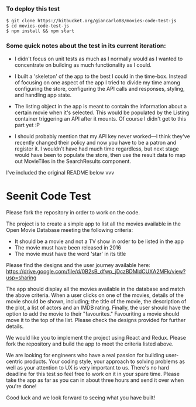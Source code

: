 ### To deploy this test

```
$ git clone https://bitbucket.org/giancarlo88/movies-code-test-js
$ cd movies-code-test-js
$ npm install && npm start
```

### Some quick notes about the test in its current iteration: 
- I didn't focus on unit tests as much as I normally would as I wanted to concentrate on building as much functionality as I could. 

- I built a 'skeleton' of the app to the best I could in the time-box. Instead of focusing on one aspect of the app I tried to divide my time among configuring the store, configuring the API calls and responses, styling, and handling app state.

- The listing object in the app is meant to contain the information about a certain movie when it's selected. This would be populated by the Listing container triggering an API after it mounts. Of course I didn't get to this part yet :P

- I should probably mention that my API key never worked—I think they've recently changed their policy and now you have to be a patron and register it. I wouldn't have had much time regardless, but next stage would have been to populate the store, then use the result data to map out MovieTiles in the SearchResults component.

I've included the original README below vvv

# Seenit Code Test #

Please fork the repository in order to work on the code.

The project is to create a simple app to list all the movies available in the Open Movie Database meeting the following criteria:

- It should be a movie and not a TV show in order to be listed in the app
- The movie must have been released in 2016
- The movie must have the word 'star' in its title

Please find the designs and the user journey available here: https://drive.google.com/file/d/0B2sB_dfwp_jDczBDMldCUXA2MFk/view?usp=sharing

The app should display all the movies available in the database and match the above criteria. When a user clicks on one of the movies, details of the movie should be shown, including; the title of the movie, the description of the plot, a list of actors and an IMDB rating. Finally, the user should have the option to add the movie to their "favourites." Favouriting a movie should move it to the top of the list. Please check the designs provided for further details.

We would like you to implement the project using React and Redux. Please fork the repository and build the app to meet the criteria listed above.

We are looking for engineers who have a real passion for building user-centric products. Your coding style, your approach to solving problems as well as your attention to UX is very important to us. There's no hard deadline for this test so feel free to work on it in your spare time. Please take the app as far as you can in about three hours and send it over when you're done!

Good luck and we look forward to seeing what you have built!